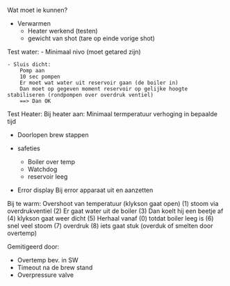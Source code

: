 Wat moet ie kunnen?
- Verwarmen
    - Heater werkend (testen)
    - gewicht van shot (tare op einde vorige shot)


Test water:
    - Minimaal nivo (moet getared zijn)

    - Sluis dicht: 
        Pomp aan
        10 sec pompen
        Er moet wat water uit reservoir gaan (de boiler in)
        Dan moet op gegeven moment reservoir op gelijke hoogte stabiliseren (rondpompen over overdruk ventiel)
        ==> Dan OK

Test Heater:
    Bij heater aan:
        Minimaal termperatuur verhoging in bepaalde tijd

- Doorlopen brew stappen
- safeties
    - Boiler over temp
    - Watchdog
    - reservoir leeg

- Error display 
    Bij error apparaat uit en aanzetten


Bij te warm:
    Overshoot van temperatuur (klykson gaat open)
    (1) stoom via overdrukventiel 
    (2) Er gaat water uit de boiler
    (3) Dan koelt hij een beetje af
    (4) klykson gaat weer dicht
    (5) Herhaal vanaf (0) totdat boiler leeg is
    (6) snel veel stoom
    (7) overdruk
    (8) iets gaat stuk (overduk of smelten door overtemp)

Gemitigeerd door:
- Overtemp bev. in SW
- Timeout na de brew stand
- Overpressure valve
